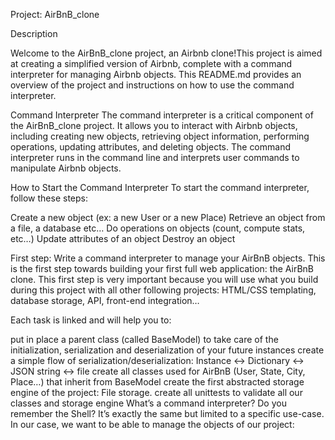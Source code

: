 Project: AirBnB_clone

Description

Welcome to the AirBnB_clone project, an Airbnb clone!This project is aimed at creating a simplified version of Airbnb, complete with a command interpreter for managing Airbnb objects. This README.md provides an overview of the project and instructions on how to use the command interpreter.

Command Interpreter
The command interpreter is a critical component of the AirBnB_clone project. It allows you to interact with Airbnb objects, including creating new objects, retrieving object information, performing operations, updating attributes, and deleting objects. The command interpreter runs in the command line and interprets user commands to manipulate Airbnb objects.

How to Start the Command Interpreter
To start the command interpreter, follow these steps:


Create a new object (ex: a new User or a new Place)
Retrieve an object from a file, a database etc…
Do operations on objects (count, compute stats, etc…)
Update attributes of an object
Destroy an object

First step: Write a command interpreter to manage your AirBnB objects.
This is the first step towards building your first full web application: the AirBnB clone. This first step is very important because you will use what you build during this project with all other following projects: HTML/CSS templating, database storage, API, front-end integration…

Each task is linked and will help you to:

put in place a parent class (called BaseModel) to take care of the initialization, serialization and deserialization of your future instances
create a simple flow of serialization/deserialization: Instance <-> Dictionary <-> JSON string <-> file
create all classes used for AirBnB (User, State, City, Place…) that inherit from BaseModel
create the first abstracted storage engine of the project: File storage.
create all unittests to validate all our classes and storage engine
What’s a command interpreter?
Do you remember the Shell? It’s exactly the same but limited to a specific use-case. In our case, we want to be able to manage the objects of our project:


